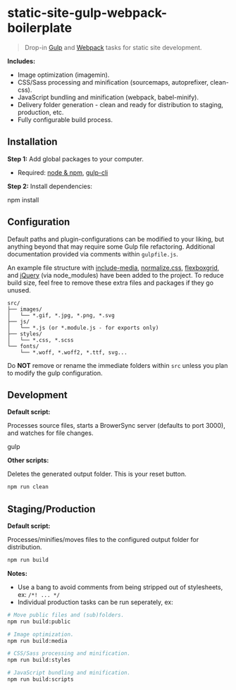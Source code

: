 # static-site-gulp-webpack-boilerplate

> Drop-in [Gulp](http://gulpjs.com/) and [Webpack](https://webpack.js.org/) tasks for static site development.

__Includes:__

- Image optimization (imagemin).
- CSS/Sass processing and minification (sourcemaps, autoprefixer, clean-css).
- JavaScript bundling and minification (webpack, babel-minify).
- Delivery folder generation - clean and ready for distribution to staging, production, etc.
- Fully configurable build process.

## Installation

__Step 1:__ Add global packages to your computer.

- Required: [node & npm](https://nodejs.org/), [gulp-cli](http://gulpjs.com/)

__Step 2:__ Install dependencies:

npm install

## Configuration

Default paths and plugin-configurations can be modified to your liking, but anything beyond that may require some Gulp file refactoring. Additional documentation provided via comments within `gulpfile.js`.

An example file structure with [include-media](https://www.npmjs.com/package/include-media), [normalize.css](https://www.npmjs.com/package/normalize.css), [flexboxgrid](https://www.npmjs.com/package/flexboxgrid), and [jQuery](https://www.npmjs.com/package/jquery) (via node_modules) have been added to the project. To reduce build size, feel free to remove these extra files and packages if they go unused.

```
src/
├── images/
│   └── *.gif, *.jpg, *.png, *.svg
├── js/
│   └── *.js (or *.module.js - for exports only)
├── styles/
│   └── *.css, *.scss
└── fonts/
    └── *.woff, *.woff2, *.ttf, svg...
```

Do __NOT__ remove or rename the immediate folders within `src` unless you plan to modify the gulp configuration.

## Development

__Default script:__

Processes source files, starts a BrowerSync server (defaults to port 3000), and watches for file changes.

gulp

__Other scripts:__

Deletes the generated output folder. This is your reset button.

```sh
npm run clean
```

## Staging/Production

__Default script:__

Processes/minifies/moves files to the configured output folder for distribution.

```sh
npm run build
```

__Notes:__

- Use a bang to avoid comments from being stripped out of stylesheets, ex: `/*! ... */`
- Individual production tasks can be run seperately, ex:

```sh
# Move public files and (sub)folders.
npm run build:public

# Image optimization.
npm run build:media

# CSS/Sass processing and minification.
npm run build:styles

# JavaScript bundling and minification.
npm run build:scripts
```
